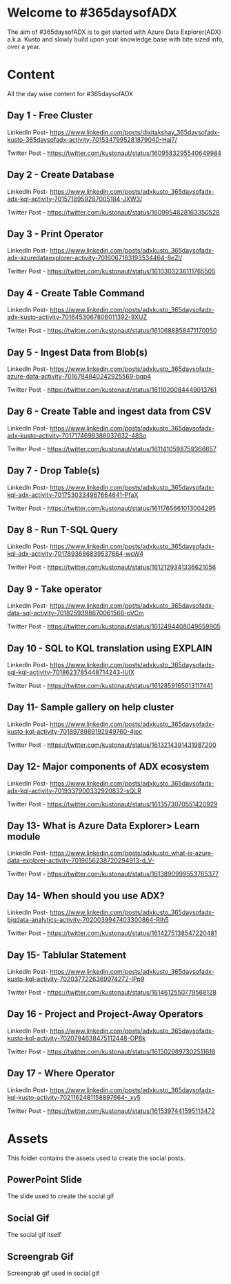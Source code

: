 # Welcome to #365daysofADX

The aim of #365daysofADX is to get started with Azure Data Explorer(ADX) a.k.a. Kusto and slowly build upon your knowledge base with bite sized info, over a year.


# Content

All the day wise content for #365daysofADX

## Day 1 - Free Cluster
LinkedIn Post- https://www.linkedin.com/posts/dixitakshay_365daysofadx-kusto-365daysofadx-activity-7015347995281879040-Haj7/

Twitter Post - https://twitter.com/kustonaut/status/1609583295540649984

## Day 2 - Create Database

LinkedIn Post- https://www.linkedin.com/posts/adxkusto_365daysofadx-adx-kql-activity-7015718959287005184-JXW3/

Twitter Post - https://twitter.com/kustonaut/status/1609954828163350528

## Day 3 - Print Operator

LinkedIn Post- https://www.linkedin.com/posts/adxkusto_365daysofadx-adx-azuredataexplorer-activity-7016067183193534464-8eZl/

Twitter Post - https://twitter.com/kustonaut/status/1610303236111765505

## Day 4 - Create Table Command

LinkedIn Post- https://www.linkedin.com/posts/adxkusto_365daysofadx-adx-kusto-activity-7016453067806011392-9XUZ

Twitter Post - https://twitter.com/kustonaut/status/1610688858471170050

## Day 5 - Ingest Data from Blob(s)

LinkedIn Post- https://www.linkedin.com/posts/adxkusto_365daysofadx-azure-data-activity-7016784840242925569-bqp4

Twitter Post - https://twitter.com/kustonaut/status/1611020084449013761

## Day 6 - Create Table and ingest data from CSV

LinkedIn Post- https://www.linkedin.com/posts/adxkusto_365daysofadx-adx-kusto-activity-7017174698388037632-48So

Twitter Post - https://twitter.com/kustonaut/status/1611410598759366657

## Day 7 - Drop Table(s)

LinkedIn Post- https://www.linkedin.com/posts/adxkusto_365daysofadx-kql-adx-activity-7017530334967664641-PfaX

Twitter Post - https://twitter.com/kustonaut/status/1611765661013004295

## Day 8 - Run T-SQL Query

LinkedIn Post- https://www.linkedin.com/posts/adxkusto_365daysofadx-kql-adx-activity-7017893686839537664-wcW4

Twitter Post - https://twitter.com/kustonaut/status/1612129341336621056

## Day 9 - Take operator

LinkedIn Post- https://www.linkedin.com/posts/adxkusto_365daysofadx-data-sql-activity-7018259398670061568-pVCm

Twitter Post - https://twitter.com/kustonaut/status/1612494408049659905

## Day 10 - SQL to KQL translation using EXPLAIN

LinkedIn Post- https://www.linkedin.com/posts/adxkusto_365daysofadx-sql-kql-activity-7018623785448714243-lUlX

Twitter Post - https://twitter.com/kustonaut/status/1612859165613117441

## Day 11- Sample gallery on help cluster

LinkedIn Post- https://www.linkedin.com/posts/adxkusto_365daysofadx-kusto-kql-activity-7018978989192949760-4jpc

Twitter Post - https://twitter.com/kustonaut/status/1613214391431987200

## Day 12- Major components of ADX ecosystem

LinkedIn Post- https://www.linkedin.com/posts/adxkusto_365daysofadx-adx-kql-activity-7019337900332920832-sQLR

Twitter Post - https://twitter.com/kustonaut/status/1613573070551420929

## Day 13- What is Azure Data Explorer> Learn module

LinkedIn Post- https://www.linkedin.com/posts/adxkusto_what-is-azure-data-explorer-activity-7019656238720294913-d_V-

Twitter Post - https://twitter.com/kustonaut/status/1613890999553765377

## Day 14- When should you use ADX?

LinkedIn Post- https://www.linkedin.com/posts/adxkusto_365daysofadx-bigdata-analytics-activity-7020039947403300864-RIh5

Twitter Post - https://twitter.com/kustonaut/status/1614275138547220481

## Day 15- Tablular Statement

LinkedIn Post- https://www.linkedin.com/posts/adxkusto_365daysofadx-kusto-kql-activity-7020377226369974272-IPp9

Twitter Post - https://twitter.com/kustonaut/status/1614612550779568128

## Day 16 - Project and Project-Away Operators

LinkedIn Post- https://www.linkedin.com/posts/adxkusto_365daysofadx-kusto-kql-activity-7020794638475112448-OP8k

Twitter Post - https://twitter.com/kustonaut/status/1615029897302511618

## Day 17 - Where Operator

LinkedIn Post- https://www.linkedin.com/posts/adxkusto_365daysofadx-kql-kusto-activity-7021162481158897664-_xy5

Twitter Post - https://twitter.com/kustonaut/status/1615397441595113472

# Assets

This folder contains the assets used to create the social posts.

## PowerPoint Slide

The slide used to create the social gif

## Social Gif

The social gif itself

## Screengrab Gif

Screengrab gif used in social gif

